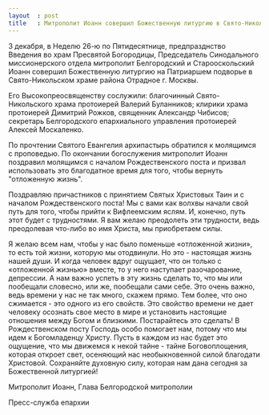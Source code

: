 ```yaml
---
layout  : post
title   : Митрополит Иоанн совершил Божественную литургию в Свято-Никольском храме в Отрадном
---
```

3 декабря, в Неделю 26-ю по Пятидесятнице, предпразднство Введения во храм Пресвятой Богородицы, Председатель Синодального миссионерского отдела митрополит Белгородский и Старооскольский Иоанн совершил Божественную литургию на Патриаршем подворье в Свято-Никольском храме района Отрадное г. Москвы.

Его Высокопреосвященству сослужили: благочинный Свято-Никольского храма протоиерей Валерий Буланников; клирики храма протоиерей Димитрий Рожков, священник Александр Чибисов; секретарь Белгородского епархиального управления протоиерей Алексей Москаленко.

По прочтении Святого Евангелия архипастырь обратился к молящимся с проповедью.
По окончании богослужения митрополит Иоанн поздравил молящимся с началом Рождественского поста и призвал использовать это благодатное время для того, чтобы вернуть "отложенную жизнь".

Поздравляю причастников с принятием Святых Христовых Таин и с началом Рождественского поста! Мы с вами как волхвы начали свой путь для того, чтобы прийти к Вифлеемским яслям. И, конечно, путь этот будет с трудностями. Я вам желаю преодолеть эти трудности, ведь преодолевая что-либо во имя Христа, мы приобретаем силы.

Я желаю всем нам, чтобы у нас было поменьше «отложенной жизни», то есть той жизни, которую мы отодвинули. Но это - настоящая жизнь нашей души. И когда человек вдруг ощущает, что он только с «отложенной жизнью» вместе, то у него наступает разочарование, депрессии. А нам важно успеть в эту жизнь сделать то, что мы или пообещали словесно, или же, пообещали сами себе. Это очень важно, ведь времени у нас не так много, скажем прямо. Тем более, что оно сжимается - это одного из его свойств. Это свойство времени не дает человеку осознать свое место в мире и установить настоящие отношения между Богом и близкими. Постарайтесь это сделать! В Рождественском посту Господь особо помогает нам, потому что мы идем к Богомладенцу Христу. Пусть в каждом из нас будет это ощущение, что мы движемся к некой тайне - тайне Боговоплощения, которая откроет свет, осеняющий нас необыкновенной силой благодати Христовой. Сохраняйте духовную силу, которая нам дана сегодня за Божественной литургией!

Митрополит Иоанн, Глава Белгородской митрополии

Пресс-служба епархии
